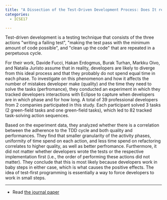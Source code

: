 ```yaml
---
title: "A Dissection of the Test-Driven Development Process: Does It really Matter to Test-First or to Test-Last?"
categories:
  - ICSE17

---
```


Test-driven development is a testing technique that consists of the three actions "writing a failing test", "making the test pass with the minimum amount of code possible", and "clean up the code" that are repeated in a perpetuous cycle.

For their work, Davide Fucci, Hakan Erdogmus, Burak Turhan, Markku Oivo, and Natalia Juristo assume that in reality, developers are likely to diverge from this ideal process and that they probably do not spend equal time in each phase. To investigate on this phenomenon and how it affects the number of mistakes developer make (quality) and the time they need to solve the tasks (perfromance), they conducted an experiment in which they tracked developers interactions with Eclipse to capture when developers are in which phase and for how long. A total of 39 professional developers from 2 companies participated in this study. Each participant solved 3 tasks (2 green-field tasks and one green-field tasks), which led to 82 tracked task-solving action sequences.

Based on the experiment data, they analyzed whether there is a correlation between the adherence to the TDD cycle and both quality and performances. They find that smaller granularity of the activity phases, uniformity of time spend on each action, and less time spend on refactoring correlates to higher quality, as well as better perfromance. Furthermore, it did not matter whether developers wrote the tests or the respective implementation first (i.e., the order of performing these actions did not matter). They conclude that this is most likely because developers work in baby steps in either case, which is what causes the positive effects. The idea of test-first programming is essentially a way to force developers to work in small steps.

---

* Read [the journal paper](http://ieeexplore.ieee.org/document/7592412/)
